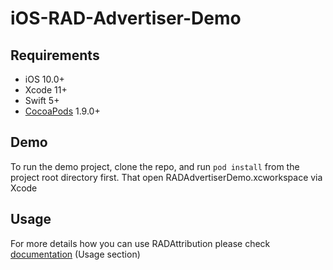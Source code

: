 # iOS-RAD-Advertiser-Demo

## Requirements

- iOS 10.0+
- Xcode 11+
- Swift 5+
- [CocoaPods](https://cocoapods.org) 1.9.0+

## Demo

To run the demo project, clone the repo, and run `pod install` from the project root directory first. That open RADAdvertiserDemo.xcworkspace via Xcode

## Usage

For more details how you can use RADAttribution please check [documentation](https://github.com/Rakuten-Advertising-Developers/attribution-sdk-ios) (Usage section)
